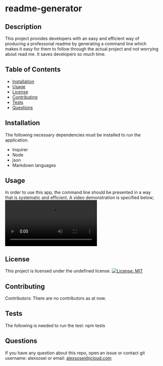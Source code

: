 # readme-generator
  ## Description
  This project provides developers with an easy and efficient way of producing a professonal readme by generating a command line which makes it easy for them to follow through the actual project and not worrying about read me. It saves developers so much time.
  ## Table of Contents
  * [Installation](#installation)
  * [Usage](#usage)
  * [License](#license)
  * [Contributing](#contributing)
  * [Tests](#tests)
  * [Questions](#questions)
  ## Installation
  The following necessary dependencies must be installed to run the application.
  * Inquirer
  * Node
  * json
  * Markdown languages
  ## Usage 
  In order to use this app, the command line should be presented in a way that is systematic and efficient. A video demonstration is specified below;
  ![readme generator](https://github.com/alexsosei/readme-generator/blob/main/readme2.mov)
  ## License
  This project is licensed under the undefined license.
  [![License: MIT](https://img.shields.io/badge/License-MIT-yellow.svg)](https://opensource.org/licenses/MIT)
  ## Contributing
  Contributors: There are no contributors as at now.
  ## Tests
  The following is needed to run the test: npm tests
  ## Questions
  If you have any question about this repo, open an issue or contact git username: alexsosei or email: alexsosei@icloud.com
  
